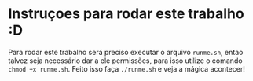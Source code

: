 # Instruçoes para rodar este trabalho :D

Para rodar este trabalho será preciso executar o arquivo `runme.sh`, entao talvez seja necessário dar a ele permissões, para isso utilize o comando `chmod +x runme.sh`.
Feito isso faça `./runme.sh` e veja a mágica acontecer!

